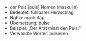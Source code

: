 - der Puls [pʊls]	Nomen (maskulin)
- Bedeutet: fühlbarer Herzschlag
- Nghĩa: mạch đập
- Übersetzung: pulse
- Beispiel: „Der Arzt misst den Puls.“
- Verwandte Wörter: pulsieren
